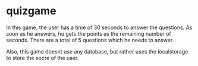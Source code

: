 # quizgame
<p>In this game, the user has a time of 30 seconds to answer the questions. As soon as he answers, he gets the points as the remaining number of seconds. There are a total of 5 questions which he needs to answer.</p>
<p>Also, this game doesnt use any database, but rather uses the localstorage to store the socre of the user.</p>
  
